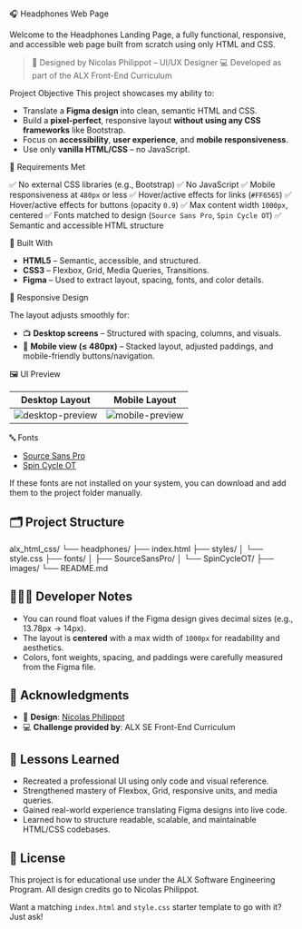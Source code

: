  🎧 Headphones Web Page

Welcome to the Headphones Landing Page, a fully functional, responsive, and accessible web page built from scratch using only HTML and CSS.

> 🎨 Designed by Nicolas Philippot – UI/UX Designer
> 💻 Developed as part of the ALX Front-End Curriculum

 Project Objective
This project showcases my ability to:

* Translate a **Figma design** into clean, semantic HTML and CSS.
* Build a **pixel-perfect**, responsive layout **without using any CSS frameworks** like Bootstrap.
* Focus on **accessibility**, **user experience**, and **mobile responsiveness**.
* Use only **vanilla HTML/CSS** – no JavaScript.


🔧 Requirements Met

✅ No external CSS libraries (e.g., Bootstrap)
✅ No JavaScript
✅ Mobile responsiveness at `480px` or less
✅ Hover/active effects for links (`#FF6565`)
✅ Hover/active effects for buttons (opacity `0.9`)
✅ Max content width `1000px`, centered
✅ Fonts matched to design (`Source Sans Pro`, `Spin Cycle OT`)
✅ Semantic and accessible HTML structure

🧱 Built With

* **HTML5** – Semantic, accessible, and structured.
* **CSS3** – Flexbox, Grid, Media Queries, Transitions.
* **Figma** – Used to extract layout, spacing, fonts, and color details.

📱 Responsive Design

The layout adjusts smoothly for:

* 📺 **Desktop screens** – Structured with spacing, columns, and visuals.
* 📱 **Mobile view (≤ 480px)** – Stacked layout, adjusted paddings, and mobile-friendly buttons/navigation.

🖼️ UI Preview

| Desktop Layout                                   | Mobile Layout                                  |
| ------------------------------------------------ | ---------------------------------------------- |
| ![desktop-preview](./images/preview-desktop.png) | ![mobile-preview](./images/preview-mobile.png) |

 🔤 Fonts

* [Source Sans Pro](https://fonts.google.com/specimen/Source+Sans+Pro)
* [Spin Cycle OT](https://www.myfonts.com/fonts/scholtz/spin-cycle-ot/)

If these fonts are not installed on your system, you can download and add them to the project folder manually.

## 🗂️ Project Structure

alx_html_css/
└── headphones/
    ├── index.html
    ├── styles/
    │   └── style.css
    ├── fonts/
    │   ├── SourceSansPro/
    │   └── SpinCycleOT/
    ├── images/
    └── README.md


## 👨🏽‍💻 Developer Notes

* You can round float values if the Figma design gives decimal sizes (e.g., 13.78px → 14px).
* The layout is **centered** with a max width of `1000px` for readability and aesthetics.
* Colors, font weights, spacing, and paddings were carefully measured from the Figma file.

## 🙌 Acknowledgments

* 🎨 **Design**: [Nicolas Philippot](https://www.figma.com/@nicolasphilippot)
* 💻 **Challenge provided by**: ALX SE Front-End Curriculum

## 🧠 Lessons Learned

* Recreated a professional UI using only code and visual reference.
* Strengthened mastery of Flexbox, Grid, responsive units, and media queries.
* Gained real-world experience translating Figma designs into live code.
* Learned how to structure readable, scalable, and maintainable HTML/CSS codebases.

## 📜 License

This project is for educational use under the ALX Software Engineering Program.
All design credits go to Nicolas Philippot.

Want a matching `index.html` and `style.css` starter template to go with it? Just ask!

